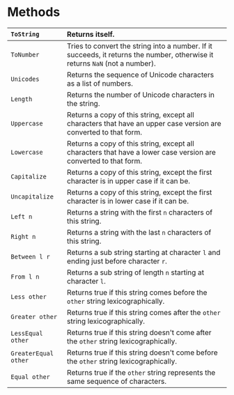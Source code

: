 # Methods #

| `ToString` | Returns itself. |
|:-----------|:----------------|
| `ToNumber` | Tries to convert the string into a number. If it succeeds, it returns the number, otherwise it returns `NaN` (not a number). |
| `Unicodes` | Returns the sequence of Unicode characters as a list of numbers. |
| `Length` | Returns the number of Unicode characters in the string. |
| `Uppercase` | Returns a copy of this string, except all characters that have an upper case version are converted to that form. |
| `Lowercase` | Returns a copy of this string, except all characters that have a lower case version are converted to that form. |
| `Capitalize` | Returns a copy of this string, except the first character is in upper case if it can be. |
| `Uncapitalize` | Returns a copy of this string, except the first character is in lower case if it can be. |
| `Left n` | Returns a string with the first `n` characters of this string. |
| `Right n` | Returns a string with the last `n` characters of this string. |
| `Between l r` | Returns a sub string starting at character `l` and ending just before character `r`. |
| `From l n` | Returns a sub string of length `n` starting at character `l`. |
| `Less other` | Returns true if this string comes before the `other` string lexicographically. |
| `Greater other` | Returns true if this string comes after the `other` string lexicographically. |
| `LessEqual other` | Returns true if this string doesn't come after the `other` string lexicographically. |
| `GreaterEqual other` | Returns true if this string doesn't come before the `other` string lexicographically. |
| `Equal other` | Returns true if the `other` string represents the same sequence of characters. |
